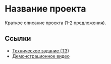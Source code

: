 # Название проекта

Краткое описание проекта (1-2 предложения).

## Ссылки

- [Техническое задание (ТЗ)](docs/requirements.md)  
- [Демонстрационное видео](docs/demo.mp4)  